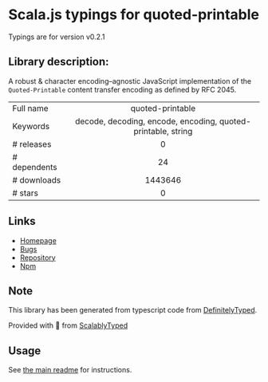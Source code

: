 
# Scala.js typings for quoted-printable

Typings are for version v0.2.1

## Library description:
A robust & character encoding–agnostic JavaScript implementation of the `Quoted-Printable` content transfer encoding as defined by RFC 2045.

|                    |                 |
| ------------------ | :-------------: |
| Full name          | quoted-printable |
| Keywords           | decode, decoding, encode, encoding, quoted-printable, string |
| # releases         | 0 |
| # dependents       | 24 |
| # downloads        | 1443646 |
| # stars            | 0 |

## Links
- [Homepage](https://mths.be/quoted-printable)
- [Bugs](https://github.com/mathiasbynens/quoted-printable/issues)
- [Repository](https://github.com/mathiasbynens/quoted-printable)
- [Npm](https://www.npmjs.com/package/quoted-printable)
    


## Note
This library has been generated from typescript code from [DefinitelyTyped](https://definitelytyped.org).

Provided with :purple_heart: from [ScalablyTyped](https://github.com/oyvindberg/ScalablyTyped)

## Usage
See [the main readme](../../readme.md) for instructions.


